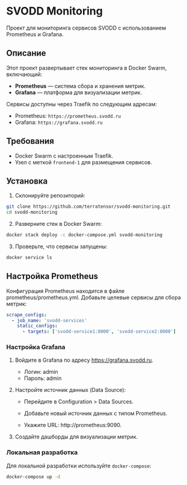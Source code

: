 # SVODD Monitoring

Проект для мониторинга сервисов SVODD с использованием Prometheus и Grafana.

## Описание

Этот проект развертывает стек мониторинга в Docker Swarm, включающий:
- **Prometheus** — система сбора и хранения метрик.
- **Grafana** — платформа для визуализации метрик.

Сервисы доступны через Traefik по следующим адресам:
- Prometheus: `https://prometheus.svodd.ru`
- Grafana: `https://grafana.svodd.ru`

## Требования

- Docker Swarm с настроенным Traefik.
- Узел с меткой `frontend-1` для размещения сервисов.

## Установка

1. Склонируйте репозиторий:
  
```bash
git clone https://github.com/terratensor/svodd-monitoring.git
cd svodd-monitoring
```
2. Разверните стек в Docker Swarm:

```bash
docker stack deploy -c docker-compose.yml svodd-monitoring
```

3. Проверьте, что сервисы запущены:

```bash
docker service ls
```

## Настройка Prometheus

Конфигурация Prometheus находится в файле prometheus/prometheus.yml. Добавьте целевые сервисы для сбора метрик:

```yaml
scrape_configs:
  - job_name: 'svodd-services'
    static_configs:
      - targets: ['svodd-service1:8000', 'svodd-service2:8000']
```      

### Настройка Grafana

1. Войдите в Grafana по адресу https://grafana.svodd.ru.

    - Логин: admin
    - Пароль: admin

2. Настройте источник данных (Data Source):

    - Перейдите в Configuration > Data Sources.

    - Добавьте новый источник данных с типом Prometheus.

    - Укажите URL: http://prometheus:9090.

3. Создайте дашборды для визуализации метрик.

### Локальная разработка

Для локальной разработки используйте `docker-compose`:

```bash
docker-compose up -d
```